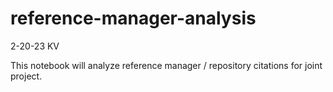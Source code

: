 # reference-manager-analysis

2-20-23 KV

This notebook will analyze reference manager / repository citations for joint project. 
